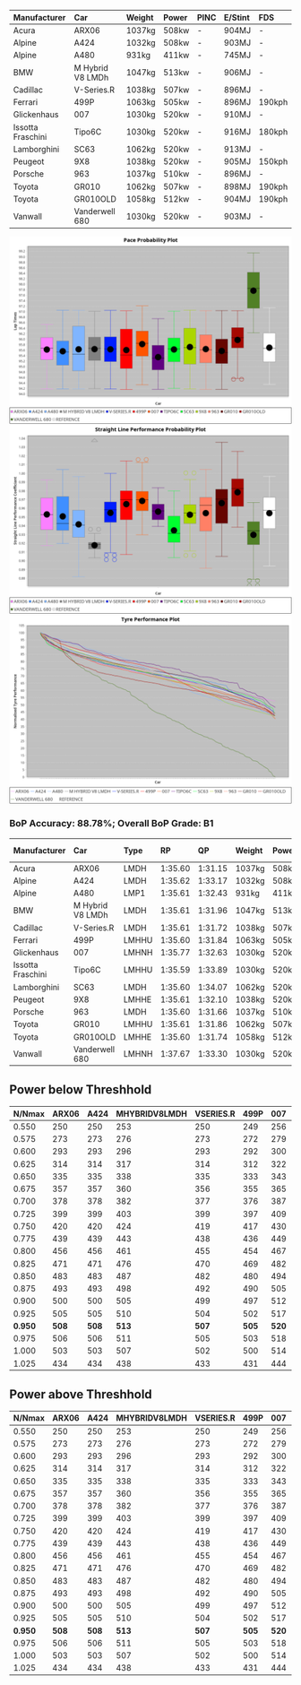 |Manufacturer|Car|Weight|Power|PINC|E/Stint|FDS|
|:-|:-|:-|:-|:-|:-|:-|
|Acura|ARX06|1037kg|508kw|-|904MJ|-|
|Alpine|A424|1032kg|508kw|-|903MJ|-|
|Alpine|A480|931kg|411kw|-|745MJ|-|
|BMW|M Hybrid V8 LMDh|1047kg|513kw|-|906MJ|-|
|Cadillac|V-Series.R|1038kg|507kw|-|896MJ|-|
|Ferrari|499P|1063kg|505kw|-|896MJ|190kph|
|Glickenhaus|007|1030kg|520kw|-|910MJ|-|
|Issotta Fraschini|Tipo6C|1030kg|520kw|-|916MJ|180kph|
|Lamborghini|SC63|1062kg|520kw|-|913MJ|-|
|Peugeot|9X8|1038kg|520kw|-|905MJ|150kph|
|Porsche|963|1037kg|510kw|-|896MJ|-|
|Toyota|GR010|1062kg|507kw|-|898MJ|190kph|
|Toyota|GR010OLD|1058kg|512kw|-|904MJ|190kph|
|Vanwall|Vanderwell 680|1030kg|520kw|-|903MJ|-|

![PACECHART](./IMG/AUTO.png)
![STRAIGHTLINEPERFORMANCECHART](./IMG/AUTO_sp.png)
![TYREPERFORMANCECHART](./IMG/AUTO_tw.png)

### BoP Accuracy: 88.78%; Overall BoP Grade: B1
|Manufacturer|Car|Type|RP|QP|Weight|Power¹|Threshhold|PINC|Power²|E/Stint|AVG Vmax|FDS|RDLC|L/Stint|BOP-Grade|ModelAccuracy|ModelPoints|Match%|
|:-|:-|:-|:-|:-|:-|:-|:-|:-|:-|:-|:-|:-|:-|:-|:-|:-|:-|:-|
|Acura|ARX06|LMDH|1:35.60|1:31.15|1037kg|508kw|0.0kph|-|508kw|904MJ|294.68kph|-|1.02|37|-C1|100.00%|995|79.52%|
|Alpine|A424|LMDH|1:35.62|1:33.17|1032kg|508kw|0.0kph|-|508kw|903MJ|294.50kph|-|1.03|37|~A1|81.15%|521|99.63%|
|Alpine|A480|LMP1|1:35.61|1:32.43|931kg|411kw|0.0kph|-|411kw|745MJ|290.24kph|-|0.99|34|~A1|67.92%|957|100.00%|
|BMW|M Hybrid V8 LMDh|LMDH|1:35.61|1:31.96|1047kg|513kw|0.0kph|-|513kw|906MJ|290.26kph|-|1.02|37|-A2|98.60%|1690|93.12%|
|Cadillac|V-Series.R|LMDH|1:35.61|1:31.72|1038kg|507kw|0.0kph|-|507kw|896MJ|294.39kph|-|1.02|37|+A2|91.10%|1770|94.62%|
|Ferrari|499P|LMHHU|1:35.60|1:31.84|1063kg|505kw|0.0kph|-|505kw|896MJ|295.35kph|190kph|1.03|37|~A1|84.26%|2292|100.00%|
|Glickenhaus|007|LMHNH|1:35.77|1:32.63|1030kg|520kw|0.0kph|-|520kw|910MJ|298.18kph|-|0.96|37|~A1|94.63%|1605|100.00%|
|Issotta Fraschini|Tipo6C|LMHHU|1:35.59|1:33.89|1030kg|520kw|0.0kph|-|520kw|916MJ|296.28kph|180kph|1.08|37|+B1|66.67%|96|86.44%|
|Lamborghini|SC63|LMDH|1:35.60|1:34.07|1062kg|520kw|0.0kph|-|520kw|913MJ|291.81kph|-|1.03|37|+B1|96.77%|419|88.34%|
|Peugeot|9X8|LMHHE|1:35.61|1:32.10|1038kg|520kw|0.0kph|-|520kw|905MJ|294.68kph|150kph|1.03|37|~A1|83.63%|2468|100.00%|
|Porsche|963|LMDH|1:35.60|1:31.66|1037kg|510kw|0.0kph|-|510kw|896MJ|295.05kph|-|1.02|37|~A1|93.14%|5746|96.20%|
|Toyota|GR010|LMHHU|1:35.61|1:31.86|1062kg|507kw|0.0kph|-|507kw|898MJ|295.71kph|190kph|1.03|37|~A1|87.37%|3154|99.53%|
|Toyota|GR010OLD|LMHHE|1:35.60|1:31.74|1058kg|512kw|0.0kph|-|512kw|904MJ|298.10kph|190kph|1.03|37|~A1|89.81%|1393|97.95%|
|Vanwall|Vanderwell 680|LMHNH|1:37.67|1:33.30|1030kg|520kw|0.0kph|-|520kw|903MJ|291.45kph|-|1.01|37|+Ω1|90.28%|604|7.52%|

## Power below Threshhold
|N/Nmax|ARX06|A424|MHYBRIDV8LMDH|VSERIES.R|499P|007|TIPO6C|SC63|9X8|963|GR010|GR010OLD|VANDERWELL680|​|RPM|A480|
|:-|:-|:-|:-|:-|:-|:-|:-|:-|:-|:-|:-|:-|:-|:-|:-|:-|
|0.550|250|250|253|250|249|256|256|256|256|251|250|252|256|​|--|-|
|0.575|273|273|276|273|272|279|279|279|279|274|273|275|279|​|--|-|
|0.600|293|293|296|293|292|300|300|300|300|295|293|296|300|​|--|-|
|0.625|314|314|317|314|312|322|322|322|322|316|314|317|322|​|--|-|
|0.650|335|335|338|335|333|343|343|343|343|337|335|338|343|​|--|-|
|0.675|357|357|360|356|355|365|365|365|365|358|356|359|365|​|--|-|
|0.700|378|378|382|377|376|387|387|387|387|380|377|381|387|​|--|-|
|0.725|399|399|403|399|397|409|409|409|409|401|399|403|409|​|--|-|
|0.750|420|420|424|419|417|430|430|430|430|422|419|423|430|​|--|-|
|0.775|439|439|443|438|436|449|449|449|449|441|438|442|449|​|5000|241|
|0.800|456|456|461|455|454|467|467|467|467|458|455|460|467|​|5500|285|
|0.825|471|471|476|470|469|482|482|482|482|473|470|475|482|​|6000|318|
|0.850|483|483|487|482|480|494|494|494|494|485|482|486|494|​|6500|360|
|0.875|493|493|498|492|490|505|505|505|505|495|492|497|505|​|7000|402|
|0.900|500|500|505|499|497|512|512|512|512|502|499|504|512|​|7500|412|
|0.925|505|505|510|504|502|517|517|517|517|507|504|509|517|​|8000|408|
|**0.950**|**508**|**508**|**513**|**507**|**505**|**520**|**520**|**520**|**520**|**510**|**507**|**512**|**520**|**​**|**8500**|**411**|
|0.975|506|506|511|505|503|518|518|518|518|508|505|510|518|​|9000|206|
|1.000|503|503|507|502|500|514|514|514|514|505|502|506|514|​|--|-|
|1.025|434|434|438|433|431|444|444|444|444|436|433|437|444|​|--|-|

## Power above Threshhold
|N/Nmax|ARX06|A424|MHYBRIDV8LMDH|VSERIES.R|499P|007|TIPO6C|SC63|9X8|963|GR010|GR010OLD|VANDERWELL680|​|RPM|A480|
|:-|:-|:-|:-|:-|:-|:-|:-|:-|:-|:-|:-|:-|:-|:-|:-|:-|
|0.550|250|250|253|250|249|256|256|256|256|251|250|252|256|​|--|-|
|0.575|273|273|276|273|272|279|279|279|279|274|273|275|279|​|--|-|
|0.600|293|293|296|293|292|300|300|300|300|295|293|296|300|​|--|-|
|0.625|314|314|317|314|312|322|322|322|322|316|314|317|322|​|--|-|
|0.650|335|335|338|335|333|343|343|343|343|337|335|338|343|​|--|-|
|0.675|357|357|360|356|355|365|365|365|365|358|356|359|365|​|--|-|
|0.700|378|378|382|377|376|387|387|387|387|380|377|381|387|​|--|-|
|0.725|399|399|403|399|397|409|409|409|409|401|399|403|409|​|--|-|
|0.750|420|420|424|419|417|430|430|430|430|422|419|423|430|​|--|-|
|0.775|439|439|443|438|436|449|449|449|449|441|438|442|449|​|5000|241|
|0.800|456|456|461|455|454|467|467|467|467|458|455|460|467|​|5500|285|
|0.825|471|471|476|470|469|482|482|482|482|473|470|475|482|​|6000|318|
|0.850|483|483|487|482|480|494|494|494|494|485|482|486|494|​|6500|360|
|0.875|493|493|498|492|490|505|505|505|505|495|492|497|505|​|7000|402|
|0.900|500|500|505|499|497|512|512|512|512|502|499|504|512|​|7500|412|
|0.925|505|505|510|504|502|517|517|517|517|507|504|509|517|​|8000|408|
|**0.950**|**508**|**508**|**513**|**507**|**505**|**520**|**520**|**520**|**520**|**510**|**507**|**512**|**520**|**​**|**8500**|**411**|
|0.975|506|506|511|505|503|518|518|518|518|508|505|510|518|​|9000|206|
|1.000|503|503|507|502|500|514|514|514|514|505|502|506|514|​|--|-|
|1.025|434|434|438|433|431|444|444|444|444|436|433|437|444|​|--|-|
